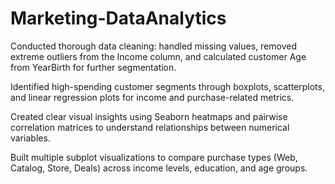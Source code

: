 # Marketing-DataAnalytics
Conducted thorough data cleaning: handled missing values, removed extreme outliers from the Income column, and calculated customer Age from YearBirth for further segmentation. 

Identified high-spending customer segments through boxplots, scatterplots, and linear regression plots for income and purchase-related metrics. 

Created clear visual insights using Seaborn heatmaps and pairwise correlation matrices to understand relationships between numerical variables. 

Built multiple subplot visualizations to compare purchase types (Web, Catalog, Store, Deals) across income levels, education, and age groups. 
